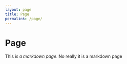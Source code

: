 ```yaml
---
layout: page
title: Page
permalink: /page/
---
```


# Page
This is *a markdown page*. No really it is a markdown page
